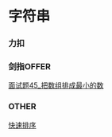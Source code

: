 # 字符串

### 力扣


### 剑指OFFER
[面试题45_把数组排成最小的数](JianZhiOffer/面试题45_把数组排成最小的数.py)


### OTHER
[快速排序](Other/快速排序.py)